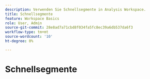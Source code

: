 ```yaml
---
description: Verwenden Sie Schnellsegmente in Analysis Workspace.
title: Schnellsegmente
feature: Workspace Basics
role: User, Admin
source-git-commit: 28e8ad7a71cbd8f034fa5fc8ec39a6db537da6f3
workflow-type: tm+mt
source-wordcount: '10'
ht-degree: 0%

---
```



# Schnellsegmente

